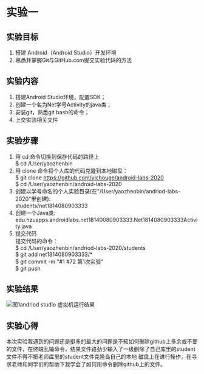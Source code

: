 # 实验一
## 实验目标
1. 搭建 Android（Android Studio）开发环境  
2. 熟悉并掌握Git与GitHub.com提交实验代码的方法   
## 实验内容
1. 搭建Android Studio环境，配置SDK；  
2. 创建一个名为Net学号Activity的java类；  
3. 安装git，熟悉git bash的命令；  
4. 上交实验相关文件  
## 实验步骤
1. 用 cd 命令切换到保存代码的路径上    
$ cd  /User/yaozhenbin  
2. 用 clone 命令将个人库的代码克隆到本地磁盘：  
$ git clone https://github.com/yichouge/android-labs-2020   
$ cd   /User/yaozhenbin/android-labs-2020   
3. 创建以学号命名的个人实验目录(在"/User/yaozhenbin/andriod-labs-2020"里创建):      
   students/net1814080903333   
4. 创建一个Java类:  
edu.hzuapps.androidlabs.net18140080903333.Net1814080903333Activity.java  
5. 提交代码  
提交代码的命令：  
$ cd /User/yaozhenbin/andriod-labs-2020/students    
$ git add net1814080903333/*  
$ git commit -m "#1 #72 第1次实验"  
$ git push   
## 实验结果
![图1andriod studio 虚拟机运行结果](https://github.com/yichouge/android-labs-2020/raw/master/students/net1814080903333/lab1.png?raw=true)
## 实验心得
本次实验我遇到的问题还是挺多的最大的问题是不知如何删除github上多余或不要的文件，在终端乱输命令，结果文件路劲少输入了一级删除了自己库里的student文件不得不把老师库里的student文件克隆岛自己的本地
磁盘上在进行操作，在寻求老师和同学们的帮助下我学会了如何用命令删除github上的文件。
